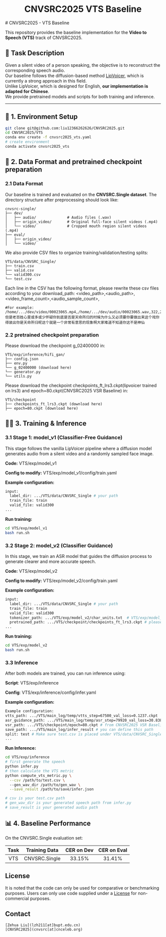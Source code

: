 <h1 align="center"> CNVSRC2025 VTS Baseline</h1>
# CNVSRC2025 - VTS Baseline

This repository provides the baseline implementation for the **Video to Speech (VTS)** track of CNVSRC2025.

## 🧠 Task Description

Given a silent video of a person speaking, the objective is to reconstruct the corresponding speech audio.  
Our baseline follows the diffusion-based method [LipVoicer](https://github.com/yochaiye/LipVoicer), which is currently a strong approach in this field.  
Unlike LipVoicer, which is designed for English, **our implementation is adapted for Chinese**.  
We provide pretrained models and scripts for both training and inference.

---

## 🔧 1. Environment Setup

```bash
git clone git@github.com:liu12366262626/CNVSRC2025.git
cd CNVSRC2025/VTS
conda env create -f cnvsrc2025_vts.yaml
# create environment
conda activate cnvsrc2025_vts
```

## 📁 2. Data Format and pretrained checkpoint preparation

### 2.1 Data Format

Our baseline is trained and evaluated on the **CNVSRC.Single dataset**. The directory structure after preprocessing should look like:
```
cnvsrc-single/
├── dev/
│   ├── audio/              # Audio files (.wav)
│   ├── origin_video/       # Original full-face silent videos (.mp4)
│   └── video/              # Cropped mouth region silent videos (.mp4)
├── eval/
│   ├── origin_video/
│   └── video/
```

We also provide CSV files to organize training/validation/testing splits:
```
VTS/data/CNVSRC_Single/
├── train.csv
├── valid.csv
└── valid300.csv
└── test.csv
```

Each line in the CSV has the following format, please rewrite these csv files according to your download_path:
<video_path>,<audio_path>,<video_frame_count>,<audio_sample_count>,<transcription>
```
#For example:
/home/.../dev/video/00023065.mp4,/home/.../dev/audio/00023065.wav,322,206080,但是老百姓心里或多或少怀疑你到底是否是天命所归的时候为什么又必须要你要做出来这个戏你得装出你是天命所归呢这个就是一个非常有意思的现象啊大家难道不知道你这不是神仙
```

### 2.2 pretrained checkpoint preparation
Please download the checkpoint g_02400000 in:
```
VTS/exp/inference/hifi_gan/
├── config.json
├── env.py
└── g_02400000 (download here)
└── generator.py
└── utils.py
```
Please download the checkpoint checkpoints_ft_lrs3.ckpt(lipvoicer trained on lrs3) and epoch=80.ckpt(CNVSRC2025 VSR Baseline) in:
```
VTS/checkpoint
├── checkpoints_ft_lrs3.ckpt (download here)
├── epoch=80.ckpt (download here)
```


## 🏋️‍♀️ 3. Training & Inference
### 3.1 Stage 1: model_v1 (Classifier-Free Guidance)
This stage follows the vanilla LipVoicer pipeline where a diffusion model generates audio from a silent video and a randomly sampled face image.

**Code:** VTS/exp/model_v1

**Config to modify:** VTS/exp/model_v1/config/train.yaml

**Example configuration:**
```bash
input:
  label_dir: .../VTS/data/CNVSRC_Single # your path
  train_file: train
  valid_file: valid300
...
```

**Run training:**
```bash
cd VTS/exp/model_v1
bash run.sh
```


### 3.2 Stage 2: model_v2 (Classifier Guidance)
In this stage, we train an ASR model that guides the diffusion process to generate clearer and more accurate speech.

**Code:** VTS/exp/model_v2

**Config to modify:** VTS/exp/model_v2/config/train.yaml

**Example configuration:**
```bash
input:
  label_dir: .../VTS/data/CNVSRC_Single # your path
  train_file: train
  valid_file: valid300
  tokenizer_path: .../VTS/exp/model_v2/char_units.txt  # VTS/exp/model_v2/char_units.txt
  pretrained_path: .../VTS/checkpoint/checkpoints_ft_lrs3.ckpt # please download this
...
```

**Run training:**
```bash
cd VTS/exp/model_v2
bash run.sh
```

### 3.3 Inference
After both models are trained, you can run inference using:

**Script**: VTS/exp/inference

**Config**: VTS/exp/inference/config/infer.yaml

**Example configuration:**
```bash
Example configuration:
vtts_path: .../VTS/main_log/temp/vtts_step=67500_val_loss=0.1237.ckpt  # trained model_v1
asr_guidance_path: .../VTS/main_log/temp/asr_step=79920_val_loss=30.8385.ckpt # trained model_v2
vsr_path: .../VTS/checkpoint/epoch=80.ckpt # from CNVSRC2025 VSR Baseline
save_path: .../VTS/main_log/infer_result # you can define this path
split: test # Make sure test.csv is placed under VTS/data/CNVSRC_Single
...
```
**Run Inference:**
```bash
cd VTS/exp/inference
# first generate the speech
python infer.py
# then calculate the VTS metric 
python compute_vts_metric.py \
  --csv /path/to/test.csv \ 
  --gen_wav_dir /path/to/gen_wav \
  --save_result /path/to/save/infer.json 

# csv is your test.csv path
# gen_wav_dir is your generated speech path from infer.py
# save_result is your generated audio path

```

## 📊 4. Baseline Performance
On the CNVSRC.Single evaluation set:

|          Task         |       Training Data           |  CER on Dev | CER on Eval |
|:---------------------:|:-----------------------------:|:-----------:|:-----------:|
|          VTS          |        CNVSRC.Single          |   33.15%    |    31.41%   |


## License

It is noted that the code can only be used for comparative or benchmarking purposes. Users can only use code supplied under a [License](./license) for non-commercial purposes.

## Contact

```
[Zehua Liu](lzh211[at]bupt.edu.cn)
[CNVSRC2025](cnvsrc[at]cnceleb.org)
```


